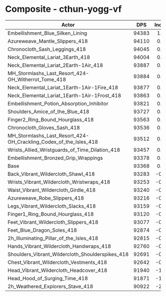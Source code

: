 # Composite - cthun-yogg-vf
| Actor | DPS | Increase |
|---|:---:|:---:|
|Embellishment_Blue_Silken_Lining|94383|1.09%|
|Azureweave_Mantle_Slippers_418|94110|0.80%|
|Chronocloth_Sash_Leggings_418|94045|0.72%|
|Neck_Elemental_Lariat_3Earth_418|94004|0.68%|
|Neck_Elemental_Lariat_2Earth-1Air_418|93887|0.56%|
|MH_Stormlashs_Last_Resort_424-OH_Witherrot_Tome_418|93884|0.55%|
|Neck_Elemental_Lariat_1Earth-1Air-1Fire_418|93877|0.54%|
|Neck_Elemental_Lariat_1Earth-1Air-1Frost_418|93863|0.53%|
|Embellishment_Potion_Absorption_Inhibitor|93821|0.49%|
|Shoulders_Amice_of_the_Blue_418|93727|0.38%|
|Finger2_Ring_Bound_Hourglass_418|93563|0.21%|
|Chronocloth_Gloves_Sash_418|93536|0.18%|
|MH_Stormlashs_Last_Resort_424-OH_Crackling_Codex_of_the_Isles_418|93512|0.15%|
|Wrists_Allied_Wristguards_of_Time_Dilation_418|93457|0.10%|
|Embellishment_Bronzed_Grip_Wrappings|93378|0.01%|
|Base|93368|0.00%|
|Back_Vibrant_Wildercloth_Shawl_418|93283|-0.09%|
|Wrists_Vibrant_Wildercloth_Wristwraps_418|93253|-0.12%|
|Waist_Vibrant_Wildercloth_Girdle_418|93240|-0.14%|
|Azureweave_Robe_Slippers_418|93216|-0.16%|
|Legs_Vibrant_Wildercloth_Slacks_418|93159|-0.22%|
|Finger1_Ring_Bound_Hourglass_418|93120|-0.27%|
|Feet_Vibrant_Wildercloth_Slippers_418|93077|-0.31%|
|Feet_Blue_Dragon_Soles_418|92874|-0.53%|
|2h_Illuminating_Pillar_of_the_Isles_418|92815|-0.59%|
|Hands_Vibrant_Wildercloth_Handwraps_418|92760|-0.65%|
|Shoulders_Vibrant_Wildercloth_Shoulderspikes_418|92691|-0.72%|
|Chest_Vibrant_Wildercloth_Vestments_418|92642|-0.78%|
|Head_Vibrant_Wildercloth_Headcover_418|91940|-1.53%|
|Head_Hood_of_Surging_Time_418|91871|-1.60%|
|2h_Weathered_Explorers_Stave_418|90922|-2.62%|
